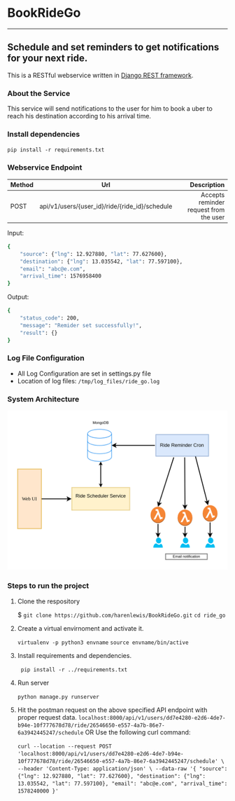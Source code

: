 # BookRideGo
-----

## Schedule and set reminders to get notifications for your next ride.

This is a RESTful webservice written in [Django REST framework](https://www.django-rest-framework.org/).

### About the Service

This service will send notifications to the user for him to book a uber to reach his destination according to his arrival time.

### Install dependencies
`pip install -r requirements.txt`

### Webservice Endpoint

| Method |                      Url                       |                            Description |
| ------ | :--------------------------------------------: | -------------------------------------: |
| POST   | api/v1/users/{user_id}/ride/{ride_id}/schedule | Accepts reminder request from the user |



Input:
```sh
{
    "source": {"lng": 12.927880, "lat": 77.627600},
    "destination": {"lng": 13.035542, "lat": 77.597100},
    "email": "abc@e.com",
    "arrival_time": 1576958400
}
```

Output:
```sh
{
    "status_code": 200,
    "message": "Remider set successfully!",
    "result": {}
}
```

### Log File Configuration

- All Log Configuration are set in settings.py file
- Location of log files: `/tmp/log_files/ride_go.log`

### System Architecture

![Ride Go V1 System](https://github.com/harenlewis/BookRideGo/blob/development/Ride_GO-Architecture.png?raw=true)


### Steps to run the project

1. Clone the respository

    $ `git clone https://github.com/harenlewis/BookRideGo.git`
       `cd ride_go`

 1. Create a virtual envirnoment and activate it.

       `virtualenv -p python3 envname`
        `source envname/bin/active`

 2. Install requirements and dependencies.

       ` pip install -r ../requirements.txt`  

 3. Run server

       `python manage.py runserver`
 
 4. Hit the postman request on the above specified API endpoint with proper request data.
      `localhost:8000/api/v1/users/dd7e4280-e2d6-4de7-b94e-10f777678d78/ride/26546650-e557-4a7b-86e7-6a3942445247/schedule`
      OR
      Use the following curl command:

      `curl --location --request POST 'localhost:8000/api/v1/users/dd7e4280-e2d6-4de7-b94e-10f777678d78/ride/26546650-e557-4a7b-86e7-6a3942445247/schedule' \
--header 'Content-Type: application/json' \
--data-raw '{
    "source": {"lng": 12.927880, "lat": 77.627600},
    "destination": {"lng": 13.035542, "lat": 77.597100},
    "email": "abc@e.com",
    "arrival_time": 1578240000
}'`